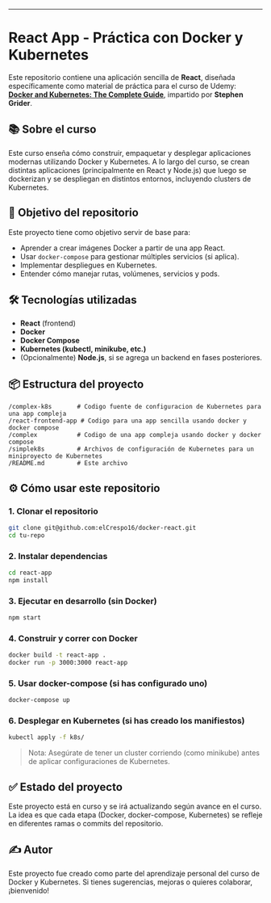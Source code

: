 ---

# React App - Práctica con Docker y Kubernetes

Este repositorio contiene una aplicación sencilla de **React**, diseñada específicamente como material de práctica para el curso de Udemy:
**[Docker and Kubernetes: The Complete Guide](https://www.udemy.com/course/docker-and-kubernetes-the-complete-guide/)**, impartido por **Stephen Grider**.

## 📚 Sobre el curso

Este curso enseña cómo construir, empaquetar y desplegar aplicaciones modernas utilizando Docker y Kubernetes. A lo largo del curso, se crean distintas aplicaciones (principalmente en React y Node.js) que luego se dockerizan y se despliegan en distintos entornos, incluyendo clusters de Kubernetes.

## 🚀 Objetivo del repositorio

Este proyecto tiene como objetivo servir de base para:

- Aprender a crear imágenes Docker a partir de una app React.
- Usar `docker-compose` para gestionar múltiples servicios (si aplica).
- Implementar despliegues en Kubernetes.
- Entender cómo manejar rutas, volúmenes, servicios y pods.

## 🛠️ Tecnologías utilizadas

- **React** (frontend)
- **Docker**
- **Docker Compose**
- **Kubernetes (kubectl, minikube, etc.)**
- (Opcionalmente) **Node.js**, si se agrega un backend en fases posteriores.

## 📦 Estructura del proyecto

```
/complex-k8s       # Codigo fuente de configuracion de Kubernetes para una app compleja
/react-frontend-app # Codigo para una app sencilla usando docker y docker compose
/complex           # Codigo de una app compleja usando docker y docker compose
/simplek8s         # Archivos de configuración de Kubernetes para un miniproyecto de Kubernetes
/README.md         # Este archivo
```

## ⚙️ Cómo usar este repositorio

### 1. Clonar el repositorio

```bash
git clone git@github.com:elCrespo16/docker-react.git
cd tu-repo
```

### 2. Instalar dependencias

```bash
cd react-app
npm install
```

### 3. Ejecutar en desarrollo (sin Docker)

```bash
npm start
```

### 4. Construir y correr con Docker

```bash
docker build -t react-app .
docker run -p 3000:3000 react-app
```

### 5. Usar docker-compose (si has configurado uno)

```bash
docker-compose up
```

### 6. Desplegar en Kubernetes (si has creado los manifiestos)

```bash
kubectl apply -f k8s/
```

> Nota: Asegúrate de tener un cluster corriendo (como minikube) antes de aplicar configuraciones de Kubernetes.

## ✅ Estado del proyecto

Este proyecto está en curso y se irá actualizando según avance en el curso. La idea es que cada etapa (Docker, docker-compose, Kubernetes) se refleje en diferentes ramas o commits del repositorio.

## ✍️ Autor

Este proyecto fue creado como parte del aprendizaje personal del curso de Docker y Kubernetes.
Si tienes sugerencias, mejoras o quieres colaborar, ¡bienvenido!
